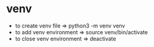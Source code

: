 
# venv
- to create venv file => python3 -m venv venv
- to add venv environment => source venv/bin/activate
- to close venv environment => deactivate


